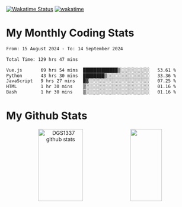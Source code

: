 [![Wakatime Status](https://github.com/noopurphalak/noopurphalak/workflows/wakatime-status-update/badge.svg)](https://github.com/noopurphalak/noopurphalak/actions/workflows/main.yml)
[![wakatime](https://wakatime.com/badge/user/80ace140-ef40-4fdd-b8ed-f3be3d2e1aea.svg)](https://wakatime.com/@80ace140-ef40-4fdd-b8ed-f3be3d2e1aea)

# My Monthly Coding Stats

<!--START_SECTION:waka-->

```txt
From: 15 August 2024 - To: 14 September 2024

Total Time: 129 hrs 47 mins

Vue.js       69 hrs 54 mins  █████████████▒░░░░░░░░░░░   53.61 %
Python       43 hrs 30 mins  ████████▒░░░░░░░░░░░░░░░░   33.36 %
JavaScript   9 hrs 27 mins   █▓░░░░░░░░░░░░░░░░░░░░░░░   07.25 %
HTML         1 hr 30 mins    ▒░░░░░░░░░░░░░░░░░░░░░░░░   01.16 %
Bash         1 hr 30 mins    ▒░░░░░░░░░░░░░░░░░░░░░░░░   01.16 %
```

<!--END_SECTION:waka-->

# My Github Stats
<div style="text-align: center;">
  <img width="49%" height="195px" src="https://github-readme-stats-sigma-five.vercel.app/api?username=noopurphalak&show_icons=true&count_private=true&hide_border=true&title_color=ecf2f8&icon_color=0d1117&text_color=FFFFFF&bg_color=0d1117" alt="DGS1337 github stats" />
  <img width="41%" height="195px" src="https://github-readme-stats-sigma-five.vercel.app/api/top-langs/?username=noopurphalak&layout=compact&hide_border=true&title_color=ecf2f8&text_color=FFFFFF&bg_color=0d1117" />
</div>
